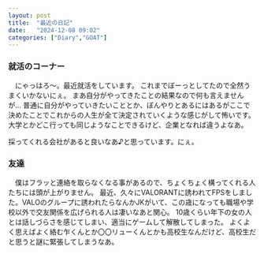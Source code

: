 ```yaml
---
layout: post
title:  "最近の日記"
date:   "2024-12-08 09:02"
categories: ["Diary","GOAT"]
---
```

<h3>就活のコーナー</h3>
　にゃっはろ～。最近就活をしています。
これまでぼーっとしてたので全然うまくいかないにぇ。
まあ自分がやってきたことの結果なので何も言えませんが…
普通に自分がやっていきたいこととか、ぼんやりとあるにはあるがここで決めたことでこれからの人生が全て決定されていくような感じがして怖いです。大学とかどこ行っても同じようなことできるけど、企業となれば違うよなあ。

採ってくれる会社があると良いなあ♪と思っています。にぇ。

<h3>友達</h3>
　僕はフラッと連絡を取らなくなる事があるので、ちょくちょく構ってくれる人たちには頭が上がりません。
最近、久々にVALORANTに誘われてFPSをしました。VALOのグループに誘われたらなんかJKがいて、この歳になっても職場や学校以外で交友関係を広げられる人は凄いなあと関心。
10歳くらい年下の女の人とは話しづらさを感じてしまい、適当にゲームして解散してしまった。
よくよく思えばよく絡む乍くんとか〇〇リューくんとかも高校生なんだけど、高校生だと思うと謎に緊張してしまうなあ。

